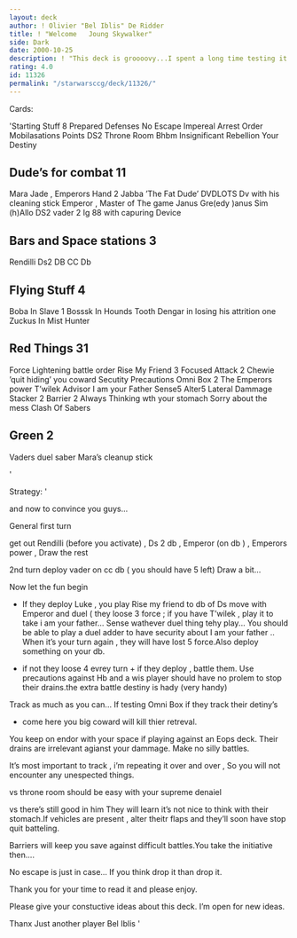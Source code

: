 ```yaml
---
layout: deck
author: ! Olivier "Bel Iblis" De Ridder
title: ! "Welcome   Joung Skywalker"
side: Dark
date: 2000-10-25
description: ! "This deck is groooovy...I spent a long time testing it and deafeted some nice ranked Tierfon players ( 4th - 6th -11th).It’s now ready for tourneybeatdown..."
rating: 4.0
id: 11326
permalink: "/starwarsccg/deck/11326/"
---
```

Cards: 

'Starting Stuff  8
Prepared Defenses
No Escape
Impereal Arrest Order
Mobilasations Points
DS2  Throne Room
Bhbm
Insignificant Rebellion
Your Destiny

Dude’s for combat 11
-----------------
Mara Jade , Emperors Hand  2
Jabba ’The Fat Dude’
DVDLOTS
Dv with his cleaning stick
Emperor , Master of The game
Janus Gre(edy )anus
Sim (h)Allo
DS2 vader 2
Ig 88 with capuring Device

Bars and Space stations 3
-----------------------
Rendilli
Ds2 DB
CC  Db

Flying Stuff 4
------------
Boba In Slave 1
Bosssk In Hounds Tooth
Dengar in losing his attrition one
Zuckus In Mist Hunter

Red Things 31
----------
Force Lightening
battle order
Rise My Friend 3
Focused Attack 2
Chewie ’quit hiding’ you coward
Secutity Precautions
Omni Box 2
The Emperors power
T’wilek Advisor
I am your Father
Sense5
Alter5
Lateral Dammage
Stacker 2
Barrier 2
Always Thinking wth your stomach
Sorry about the mess
Clash Of Sabers

Green 2
-----
Vaders duel saber
Mara’s cleanup stick


'

Strategy: '

and now to convince you guys...

General first turn

get out Rendilli (before you activate) , Ds 2 db , Emperor (on db ) , Emperors power , Draw the rest

2nd turn  deploy vader on cc  db ( you should have 5 left) Draw a bit...

Now let the fun begin

* If they deploy Luke , you play Rise my friend
to db of Ds move with Emperor and duel ( they loose 3 force ; if you have T’wilek , play it to take i am your father...
Sense wathever duel thing tehy play...
You should be able to play a duel adder to have security about I am your father ..
When it’s your turn again , they will have lost  5 force.Also deploy something on your db.

* if not they loose 4 evrey turn + if they deploy , battle them. Use precautions against Hb and a wis player should have no prolem to stop their drains.the extra battle destiny is hady (very handy)

Track as much as you can...
If testing  Omni Box if they track their detiny’s
+ come here you big coward will kill thier retreval.

You keep on endor with your space if playing against an Eops deck.
Their drains are irrelevant agianst your dammage.
Make no silly battles.

It’s most important to track , i’m repeating it over and over , So you will not encounter any unespected things.

vs throne room  should be easy with your supreme denaiel

vs there’s still good in him  They will learn it’s not nice to think with their stomach.If vehicles are present , alter theitr flaps and they’ll soon have stop quit batteling.

Barriers will keep you save against difficult battles.You take the initiative then....

No escape is just in case...
If you think drop it than drop it.

Thank you for your time to read it and please enjoy.

Please give your constuctive ideas about this deck.
I’m open for new ideas.

Thanx
Just another player
Bel Iblis
'
